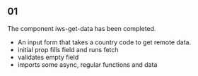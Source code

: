 ## 01

The component iws-get-data has been completed.

- An input form that takes a country code to get remote data.
- initial prop fills field and runs fetch
- validates empty field
- imports some async, regular functions and data
